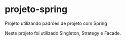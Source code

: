 # projeto-spring
Projeto utilizando padrões de projeto com Spring

Neste projeto foi utilizado Singleton, Strategy e Facade.
